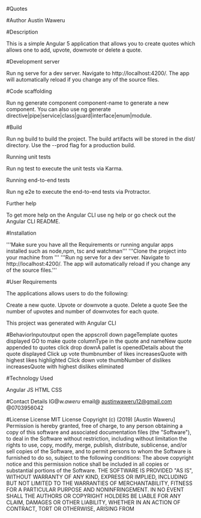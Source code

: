 #Quotes

#Author
Austin Waweru

#Description

This is a simple Angular 5 application that allows you to create
quotes which allows one to add, upvote, downvote or delete a quote.



#Development server

Run ng serve for a dev server. Navigate to http://localhost:4200/. The
app will automatically reload if you change any of the source files.

#Code scaffolding

Run ng generate component component-name to generate a new component.
You can also use ng generate
directive|pipe|service|class|guard|interface|enum|module.

#Build

Run ng build to build the project. The build artifacts will be stored
in the dist/ directory. Use the --prod flag for a production build.

Running unit tests

Run ng test to execute the unit tests via Karma.

Running end-to-end tests

Run ng e2e to execute the end-to-end tests via Protractor.

Further help

To get more help on the Angular CLI use ng help or go check out the
Angular CLI README.

#Installation

'''Make sure you have all the Requirements or running angular apps
installed such as node,npm, tsc and watchman'''
'''Clone the project into your machine from '''
'''Run ng serve for a dev server. Navigate to http://localhost:4200/.
The app will automatically reload if you change any of the source
files.'''
  
#User Requirements

The applications allows users to do the following:

Create a new quote.
Upvote or downvote a quote.
Delete a quote
See the number of upvotes and number of downvotes for each quote.

This project was generated with Angular CLI 

#BehaviorInputoutput
open the appscroll down pageTemplate quotes displayed
GO to make quote columnType in the quote and nameNew quote appended to quotes
click drop downA pallet is openedDetails about the quote displayed
Click up vote thumbnumber of likes increasesQuote with highest likes highlighted
Click down vote thumbNumber of dislikes increasesQuote with highest
dislikes eliminated



#Technology Used

Angular JS
HTML
CSS


#Contact Details
IG@_w.aweru_
email@ austinwaweru12@gmail.com
@0703956042


#License
License MIT License Copyright (c) (2019) [Austin Waweru] Permission is hereby granted, free of charge, to any person obtaining a copy of this software and associated documentation files (the "Software"), to deal in the Software without restriction, including without limitation the rights to use, copy, modify, merge, publish, distribute, sublicense, and/or sell copies of the Software, and to permit persons to whom the Software is furnished to do so, subject to the following conditions: The above copyright notice and this permission notice shall be included in all copies or substantial portions of the Software. THE SOFTWARE IS PROVIDED "AS IS", WITHOUT WARRANTY OF ANY KIND, EXPRESS OR IMPLIED, INCLUDING BUT NOT LIMITED TO THE WARRANTIES OF MERCHANTABILITY, FITNESS FOR A PARTICULAR PURPOSE AND NONINFRINGEMENT. IN NO EVENT SHALL THE AUTHORS OR COPYRIGHT HOLDERS BE LIABLE FOR ANY CLAIM, DAMAGES OR OTHER LIABILITY, WHETHER IN AN ACTION OF CONTRACT, TORT OR OTHERWISE, ARISING FROM


